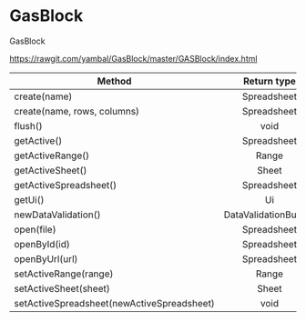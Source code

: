 # GasBlock
GasBlock

https://rawgit.com/yambal/GasBlock/master/GASBlock/index.html

|	Method							|	Return type		|
| --------------------------------------------------------------------------------- |:---------------------------------------:|
|	create(name)						|	Spreadsheet		|
|	create(name, rows, columns)				|	Spreadsheet		|
|	flush()							|	void			|
|	getActive()						|	Spreadsheet		|
|	getActiveRange()					|	Range			|
|	getActiveSheet()					|	Sheet			|
|	getActiveSpreadsheet()					|	Spreadsheet		|
|	getUi()							|	Ui			|
|	newDataValidation()					|	DataValidationBuilder	|
|	open(file)						|	Spreadsheet		|
|	openById(id)						|	Spreadsheet		|
|	openByUrl(url)						|	Spreadsheet		|
|	setActiveRange(range)					|	Range			|
|	setActiveSheet(sheet)					|	Sheet			|
|	setActiveSpreadsheet(newActiveSpreadsheet)		|	void			|
